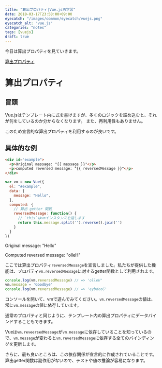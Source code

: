 ```yaml
---
title: "算出プロパティ|Vue.js再学習"
date: 2018-03-17T23:58:00+09:00
eyecatch: "/images/common/eyecatch/vuejs.png"
eyecatch_alt: "vue.js"
categories: "notes"
tags: [vuejs]
draft: true
---
```


今日は算出プロパティを見ていきます。

[算出プロパティ](https://jp.vuejs.org/v2/guide/computed.htmll)

# 算出プロパティ
## 冒頭

Vue.jsはテンプレート内に式を書けますが、多くのロジックを詰め込むと、それが何をしているのか分からなくなります。
また、再利用性もありません。

このため宣言的な算出プロパティを利用するのが良いです。

## 具体的な例

```html
<div id="example">
  <p>Original message: "{{ message }}"</p>
  <p>computed reversed message: "{{ reversedMessage }}"</p>
</div>
```

```javascript
var vm = new Vue({
  el: "#example",
  data: {
    message: "Hello",
  },
  computed: {
    // 算出 getter 関数
    reversedMessage: function() {
      // `this`はvmインスタンスを指します
      return this.message.split('').reverse().join('')
    }
  }
})
```

<div class="sc-demo">
  <p>Original message: "Hello"</p>
  <p>Computed reversed message: "olleH"</p>
</div>

ここでは算出プロパティ`reversedMessage`を宣言しました。私たちが提供した機能は、プロパティ`vm.reversedMessage`に対するgetter関数として利用されます。

```js
console.log(vm.reversedMessage) // => 'olleH'
vm.message = 'Goodbye'
console.log(vm.reversedMessage) // => 'eybdooG'
```

コンソールを開いて、vmで遊んでみてください。`vm.reversedMessage`の値は、常に`vm.message`の値に依存しています。

通常のプロパティと同じように、テンプレート内の算出プロパティにデータバインドすることもできます。

Vueは`vm.reveersedMessage`が`vm.message`に依存していることを知っているので、`vm.message`が変わると`vm.reversedMessage`に依存する全てのバインディングを更新します。

さらに、最も良いところは、この依存関係が宣言的に作成されていることです。算出getter関数は副作用がないので、テストや値の推論が容易になります。